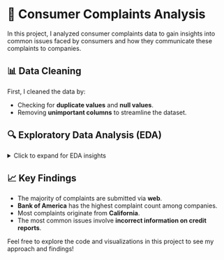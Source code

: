 # 📝 Consumer Complaints Analysis

In this project, I analyzed consumer complaints data to gain insights into common issues faced by consumers and how they communicate these complaints to companies.

## 📊 Data Cleaning
First, I cleaned the data by:
- Checking for **duplicate values** and **null values**.
- Removing **unimportant columns** to streamline the dataset.

## 🔍 Exploratory Data Analysis (EDA)

<details>
<summary>Click to expand for EDA insights</summary>

### Complaints by Communication Method
| Method          | Count   |
|-----------------|---------|
| Email           | 301     |
| Fax             | 10,637  |
| Phone           | 51,261  |
| Postal Mail     | 48,593  |
| Referral        | 131,677 |
| Web             | 529,514 |

Most consumers prefer to submit complaints via **web**.

### Companies with the Most Complaints
| Company                                               | Count   |
|------------------------------------------------------|---------|
| BANK OF AMERICA, NATIONAL ASSOCIATION                | 65,621  |
| WELLS FARGO BANK, NATIONAL ASSOCIATION               | 53,473  |
| EQUIFAX, INC.                                       | 48,990  |

The majority of complaints are against **Bank of America**, followed by other companies.

### Complaints by State
| State | Count   |
|-------|---------|
| CA    | 110,646 |
| FL    | 73,587  |
| TX    | 59,397  |

Most complainants are from **California**, followed by **Florida**. States with the lowest complaint rates include **PW**, **AA**, and **AS**.

### Most Commonly Complained Products
| Product            | Count   |
|--------------------|---------|
| Mortgage           | 225,394 |
| Debt Collection     | 145,071 |
| Credit Reporting    | 139,929 |

These are the products about which people most frequently complain.

### Highest Complaints Recorded
| Date       | Count |
|------------|-------|
| 2017-01-19 | 2,058 |
| 2017-01-20 | 1,629 |

The highest complaint ever recorded was **2,058** on **January 19, 2017**.

### Issues by Company
| Company                                          | Issue                                          | Count   |
|--------------------------------------------------|------------------------------------------------|---------|
| EQUIFAX, INC.                                   | Incorrect information on credit report         | 34,345  |
| EXPERIAN DELAWARE GP                            | Incorrect information on credit report         | 32,385  |
| TRANSUNION INTERMEDIATE HOLDINGS, INC.         | Incorrect information on credit report         | 30,236  |

### Complaints Received by Year
| Year Received | Complaints Received |
|---------------|---------------------|
| 2011          | 2,521               |
| 2012          | 71,755              |
| 2013          | 107,160             |
| 2014          | 152,044             |
| 2015          | 167,379             |
| 2016          | 190,207             |
| 2017          | 80,917              |

While 2017 shows the lowest number of complaints, it is important to note that this data only includes the first three months of that year.

</details>

## 📈 Key Findings
- The majority of complaints are submitted via **web**.
- **Bank of America** has the highest complaint count among companies.
- Most complaints originate from **California**.
- The most common issues involve **incorrect information on credit reports**.

Feel free to explore the code and visualizations in this project to see my approach and findings!
